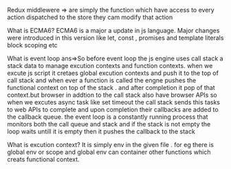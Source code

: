 Redux middlewere => are simply the function which have access to every action dispatched to the store they cam modify that action

What is ECMA6?
ECMA6 is a major a update in js language. Major changes were introduced in this version
like let, const , promises and template literals block scoping etc


What is event loop
ans=>So before event loop the js engine uses call stack a stack data to manage excution contexts
and function contexts. when we excute js script it cretaes global excution contexts and push 
it to the top of call stack and when ever a function is called the engne pushes the functional context 
on top of the stack . and after completion it pop of that context.but browser in addtion to the call stack
also have browser APIs so when we excutes async task like set timeout the call stack sends this tasks
to web APIs to complete and upon completion their callbacks are added to the callback queue. the 
event loop is a constantly running process that monitors both the call queue and stack and if the 
stack is not empty the loop waits untill it is empty then it pushes the callback to the stack

		


What is excution context?
It is simply env in the given file . for eg there is global env or scope and global env can container other functions which creats 
functional context.
